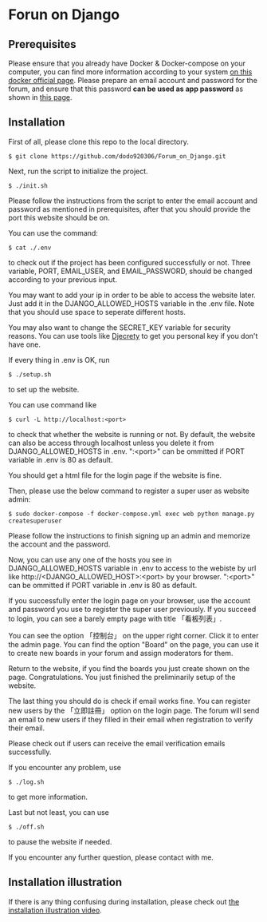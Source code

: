 # Forun on Django
## Prerequisites
Please ensure that you already have Docker & Docker-compose on your computer, you can find more information according to your system [on this docker official page](https://docs.docker.com/engine/install/). Please prepare an email account and password for the forum, and ensure that this password **can be used as app password** as shown in [this page](https://support.google.com/accounts/answer/185833).

## Installation
First of all, please clone this repo to the local directory.
```!bash
$ git clone https://github.com/dodo920306/Forum_on_Django.git
```
Next, run the script to initialize the project.
```!bash
$ ./init.sh
```
Please follow the instructions from the script to enter the email account and password as mentioned in prerequisites, after that you should provide the port this website should be on.

You can use the command:
```!bash
$ cat ./.env
```
to check out if the project has been configured successfully or not. Three variable, PORT, EMAIL_USER, and EMAIL_PASSWORD, should be changed according to your previous input.

You may want to add your ip in order to be able to access the website later. Just add it in the DJANGO_ALLOWED_HOSTS variable in the .env file. Note that you should use space to seperate different hosts.

You may also want to change the SECRET_KEY variable for security reasons. You can use tools like [Djecrety](https://djecrety.ir/) to get you personal key if you don't have one.

If every thing in .env is OK, run
```!bash
$ ./setup.sh
```
to set up the website.

You can use command like
```!bash
$ curl -L http://localhost:<port>
```
to check that whether the website is running or not. By default, the website can also be access through localhost unless you delete it from DJANGO_ALLOWED_HOSTS in .env. ":\<port>" can be ommitted if PORT variable in .env is 80 as default.

You should get a html file for the login page if the website is fine.

Then, please use the below command to register a super user as website admin:
```!bash
$ sudo docker-compose -f docker-compose.yml exec web python manage.py createsuperuser
```
Please follow the instructions to finish signing up an admin and memorize the account and the password.

Now, you can use any one of the hosts you see in DJANGO_ALLOWED_HOSTS variable in .env to access to the webiste by url like http://\<DJANGO_ALLOWED_HOST>:\<port> by your browser. ":\<port>" can be ommitted if PORT variable in .env is 80 as default.

If you successfully enter the login page on your browser, use the account and password you use to register the super user previously. If you succeed to login, you can see a barely empty page with title 「看板列表」.

You can see the option 「控制台」 on the upper right corner. Click it to enter the admin page. You can find the option "Board" on the page, you can use it to create new boards in your forum and assign moderators for them.

Return to the website, if you find the boards you just create shown on the page. Congratulations. You just finished the preliminarily setup of the website.

The last thing you should do is check if email works fine. You can register new users by the 「立即註冊」 option on the login page. The forum will send an email to new users if they filled in their email when registration to verify their email.

Please check out if users can receive the email verification emails successfully.

If you encounter any problem, use
```!bash
$ ./log.sh
```
to get more information.

Last but not least, you can use
```!bash
$ ./off.sh
```
to pause the website if needed.

If you encounter any further question, please contact with me.

## Installation illustration
If there is any thing confusing during installation, please check out [the installation illustration video](https://youtu.be/KiJNDyjdVDU).